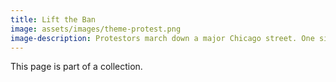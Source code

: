 ```yaml
---
title: Lift the Ban
image: assets/images/theme-protest.png
image-description: Protestors march down a major Chicago street. One sign reads "Hunger March."
---
```


This page is part of a collection.